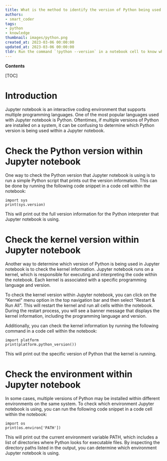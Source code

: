 ```yaml
---
title: What is the method to identify the version of Python being used in jupyter notebook?
authors:
- smart_coder
tags:
- python
- knowledge
thumbnail: images/python.png
created_at: 2023-03-06 00:00:00
updated_at: 2023-03-06 00:00:00
tldr: Run the command `!python --version` in a notebook cell to know which Python version is running.
---
```


**Contents**

[TOC]

# Introduction

Jupyter notebook is an interactive coding environment that supports multiple programming languages. One of the most popular languages used with Jupyter notebook is Python. Oftentimes, if multiple versions of Python are installed on a system, it can be confusing to determine which Python version is being used within a Jupyter notebook.


# Check the Python version within Jupyter notebook

One way to check the Python version that Jupyter notebook is using is to run a simple Python script that prints out the version information. This can be done by running the following code snippet in a code cell within the notebook:

```
import sys
print(sys.version)
```

This will print out the full version information for the Python interpreter that Jupyter notebook is using. 


# Check the kernel version within Jupyter notebook

Another way to determine which version of Python is being used in Jupyter notebook is to check the kernel information. Jupyter notebook runs on a kernel, which is responsible for executing and interpreting the code within the notebook. Each kernel is associated with a specific programming language and version.

To check the kernel version within Jupyter notebook, you can click on the "Kernel" menu option in the top navigation bar and then select "Restart & Run All". This will restart the kernel and run all cells within the notebook. During the restart process, you will see a banner message that displays the kernel information, including the programming language and version.

Additionally, you can check the kernel information by running the following command in a code cell within the notebook:

```
import platform
print(platform.python_version())
```

This will print out the specific version of Python that the kernel is running. 


# Check the environment within Jupyter notebook

In some cases, multiple versions of Python may be installed within different environments on the same system. To check which environment Jupyter notebook is using, you can run the following code snippet in a code cell within the notebook:

```
import os
print(os.environ['PATH'])
```

This will print out the current environment variable PATH, which includes a list of directories where Python looks for executable files. By inspecting the directory paths listed in the output, you can determine which environment Jupyter notebook is using.
